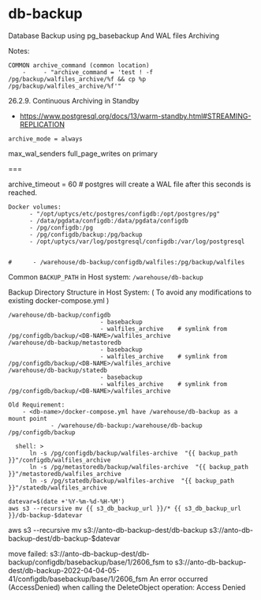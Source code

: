 # db-backup


Database Backup using pg_basebackup And WAL files Archiving


Notes:

```
COMMON archive_command (common location)
	-     - "archive_command = 'test ! -f /pg/backup/walfiles_archive/%f && cp %p /pg/backup/walfiles_archive/%f'"
```

26.2.9. Continuous Archiving in Standby
  - https://www.postgresql.org/docs/13/warm-standby.html#STREAMING-REPLICATION
```
archive_mode = always
```
max_wal_senders
full_page_writes  on primary



===

archive_timeout = 60          # postgres will create a WAL file after this seconds is reached.


```
Docker volumes:
      - "/opt/uptycs/etc/postgres/configdb:/opt/postgres/pg"
      - /data/pgdata/configdb:/data/pgdata/configdb
      - /pg/configdb:/pg
      - /pg/configdb/backup:/pg/backup
      - /opt/uptycs/var/log/postgresql/configdb:/var/log/postgresql


#      - /warehouse/db-backup/configdb/walfiles:/pg/backup/walfiles

```

Common `BACKUP_PATH` in Host system: `/warehouse/db-backup`

Backup Directory Structure in Host System: ( To avoid any modifications to existing docker-compose.yml )

```
/warehouse/db-backup/configdb
                          - basebackup
                          - walfiles_archive	# symlink from /pg/configdb/backup/<DB-NAME>/walfiles_archive
/warehouse/db-backup/metastoredb
                          - basebackup
                          - walfiles_archive	# symlink from /pg/configdb/backup/<DB-NAME>/walfiles_archive
/warehouse/db-backup/statedb
                          - basebackup
                          - walfiles_archive	# symlink from /pg/configdb/backup/<DB-NAME>/walfiles_archive
```

```
Old Requirement:
	- <db-name>/docker-compose.yml have /warehouse/db-backup as a mount point
			- /warehouse/db-backup:/warehouse/db-backup
/pg/configdb/backup
```


```
  shell: >
      ln -s /pg/configdb/backup/walfiles-archive  "{{ backup_path }}"/configdb/walfiles_archive
      ln -s /pg/metastoredb/backup/walfiles-archive  "{{ backup_path }}"/metastoredb/walfiles_archive
      ln -s /pg/statedb/backup/walfiles-archive  "{{ backup_path }}"/statedb/walfiles_archive

```

```
datevar=$(date +'%Y-%m-%d-%H-%M')
aws s3 --recursive mv {{ s3_db_backup_url }}/* {{ s3_db_backup_url }}/db-backup-$datevar

```
aws s3 --recursive mv s3://anto-db-backup-dest/db-backup s3://anto-db-backup-dest/db-backup-$datevar

move failed: s3://anto-db-backup-dest/db-backup/configdb/basebackup/base/1/2606_fsm to s3://anto-db-backup-dest/db-backup-2022-04-04-05-41/configdb/basebackup/base/1/2606_fsm An error occurred (AccessDenied) when calling the DeleteObject operation: Access Denied

